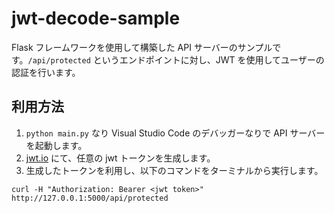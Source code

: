 # jwt-decode-sample
Flask フレームワークを使用して構築した API サーバーのサンプルです。`/api/protected` というエンドポイントに対し、JWT を使用してユーザーの認証を行います。

## 利用方法
1. `python main.py` なり Visual Studio Code のデバッガーなりで API サーバーを起動します。
1. [jwt.io](https://github.com/yus04/jwt-decode-sample.git) にて、任意の jwt トークンを生成します。
1. 生成したトークンを利用し、以下のコマンドをターミナルから実行します。
```
curl -H "Authorization: Bearer <jwt token>" http://127.0.0.1:5000/api/protected
```

